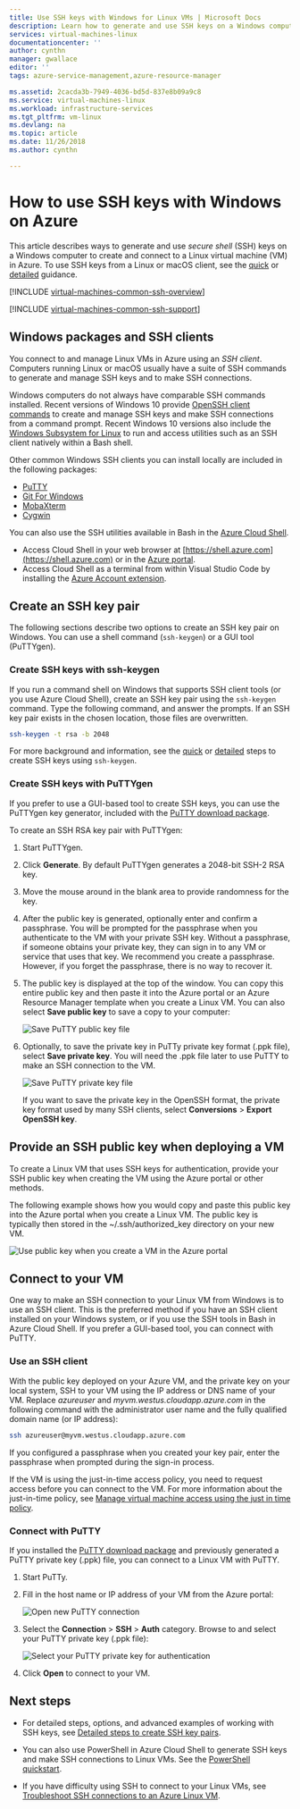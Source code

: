 ```yaml
---
title: Use SSH keys with Windows for Linux VMs | Microsoft Docs
description: Learn how to generate and use SSH keys on a Windows computer to connect to a Linux virtual machine on Azure.
services: virtual-machines-linux
documentationcenter: ''
author: cynthn
manager: gwallace
editor: ''
tags: azure-service-management,azure-resource-manager

ms.assetid: 2cacda3b-7949-4036-bd5d-837e8b09a9c8
ms.service: virtual-machines-linux
ms.workload: infrastructure-services
ms.tgt_pltfrm: vm-linux
ms.devlang: na
ms.topic: article
ms.date: 11/26/2018
ms.author: cynthn

---
```

# How to use SSH keys with Windows on Azure

This article describes ways to generate and use *secure shell* (SSH) keys on a Windows computer to create and connect to a Linux virtual machine (VM) in Azure. To use SSH keys from a Linux or macOS client, see the [quick](mac-create-ssh-keys.md) or [detailed](create-ssh-keys-detailed.md) guidance.

[!INCLUDE [virtual-machines-common-ssh-overview](../../../includes/virtual-machines-common-ssh-overview.md)]

[!INCLUDE [virtual-machines-common-ssh-support](../../../includes/virtual-machines-common-ssh-support.md)]

## Windows packages and SSH clients
You connect to and manage Linux VMs in Azure using an *SSH client*. Computers running Linux or macOS usually have a suite of SSH commands to generate and manage SSH keys and to make SSH connections. 

Windows computers do not always have comparable SSH commands installed. Recent versions of Windows 10 provide [OpenSSH client commands](https://blogs.msdn.microsoft.com/commandline/2018/03/07/windows10v1803/) to create and manage SSH keys and make SSH connections from a command prompt. Recent Windows 10 versions also include the [Windows Subsystem for Linux](https://docs.microsoft.com/windows/wsl/about) to run and access utilities such as an SSH client natively within a Bash shell. 

Other common Windows SSH clients you can install locally are included in the following packages:

* [PuTTY](https://www.chiark.greenend.org.uk/~sgtatham/putty/)
* [Git For Windows](https://git-for-windows.github.io/)
* [MobaXterm](https://mobaxterm.mobatek.net/)
* [Cygwin](https://cygwin.com/)

You can also use the SSH utilities available in Bash in the [Azure Cloud Shell](../../cloud-shell/overview.md). 

* Access Cloud Shell in your web browser at [https://shell.azure.com](https://shell.azure.com) or in the [Azure portal](https://portal.azure.com). 
* Access Cloud Shell as a terminal from within Visual Studio Code by installing the [Azure Account extension](https://marketplace.visualstudio.com/items?itemName=ms-vscode.azure-account).

## Create an SSH key pair
The following sections describe two options to create an SSH key pair on Windows. You can use a shell command (`ssh-keygen`) or a GUI tool (PuTTYgen).

### Create SSH keys with ssh-keygen

If you run a command shell on Windows that supports SSH client tools (or you use Azure Cloud Shell), create an SSH key pair using the `ssh-keygen` command. Type the following command, and answer the prompts. If an SSH key pair exists in the chosen location, those files are overwritten. 

```bash
ssh-keygen -t rsa -b 2048
```

For more background and information, see the [quick](mac-create-ssh-keys.md) or [detailed](create-ssh-keys-detailed.md) steps to create SSH keys using `ssh-keygen`.

### Create SSH keys with PuTTYgen

If you prefer to use a GUI-based tool to create SSH keys, you can use the PuTTYgen key generator, included with the [PuTTY download package](https://www.chiark.greenend.org.uk/~sgtatham/putty/download.html). 

To create an SSH RSA key pair with PuTTYgen:

1. Start PuTTYgen.

2. Click **Generate**. By default PuTTYgen generates a 2048-bit SSH-2 RSA key.

4. Move the mouse around in the blank area to provide randomness for the key.

5. After the public key is generated, optionally enter and confirm a passphrase. You will be prompted for the passphrase when you authenticate to the VM with your private SSH key. Without a passphrase, if someone obtains your private key, they can sign in to any VM or service that uses that key. We recommend you create a passphrase. However, if you forget the passphrase, there is no way to recover it.

6. The public key is displayed at the top of the window. You can copy this entire public key and then paste it into the Azure portal or an Azure Resource Manager template when you create a Linux VM. You can also select **Save public key** to save a copy to your computer:

    ![Save PuTTY public key file](./media/ssh-from-windows/save-public-key.png)

7. Optionally, to save the private key in PuTTy private key format (.ppk file), select **Save private key**. You will need the .ppk file later to use PuTTY to make an SSH connection to the VM.

    ![Save PuTTY private key file](./media/ssh-from-windows/save-ppk-file.png)

    If you want to save the private key in the OpenSSH format, the private key format used by many SSH clients, select **Conversions** > **Export OpenSSH key**.

## Provide an SSH public key when deploying a VM

To create a Linux VM that uses SSH keys for authentication, provide your SSH public key when creating the VM using the Azure portal or other methods.

The following example shows how you would copy and paste this public key into the Azure portal when you create a Linux VM. The public key is typically then stored in the ~/.ssh/authorized_key directory on your new VM.

   ![Use public key when you create a VM in the Azure portal](./media/ssh-from-windows/use-public-key-azure-portal.png)


## Connect to your VM

One way to make an SSH connection to your Linux VM from Windows is to use an SSH client. This is the preferred method if you have an SSH client installed on your Windows system, or if you use the SSH tools in Bash in Azure Cloud Shell. If you prefer a GUI-based tool, you can connect with PuTTY.  

### Use an SSH client
With the public key deployed on your Azure VM, and the private key on your local system, SSH to your VM using the IP address or DNS name of your VM. Replace *azureuser* and *myvm.westus.cloudapp.azure.com* in the following command with the administrator user name and the fully qualified domain name (or IP address):

```bash
ssh azureuser@myvm.westus.cloudapp.azure.com
```

If you configured a passphrase when you created your key pair, enter the passphrase when prompted during the sign-in process.

If the VM is using the just-in-time access policy, you need to request access before you can connect to the VM. For more information about the just-in-time policy, see [Manage virtual machine access using the just in time policy](../../security-center/security-center-just-in-time.md).

### Connect with PuTTY

If you installed the [PuTTY download package](https://www.chiark.greenend.org.uk/~sgtatham/putty/download.html) and previously generated a PuTTY private key (.ppk) file, you can connect to a Linux VM with PuTTY.

1. Start PuTTy.

2. Fill in the host name or IP address of your VM from the Azure portal:

    ![Open new PuTTY connection](./media/ssh-from-windows/putty-new-connection.png)

3. Select the **Connection** > **SSH** > **Auth** category. Browse to and select your PuTTY private key (.ppk file):

    ![Select your PuTTY private key for authentication](./media/ssh-from-windows/putty-auth-dialog.png)

4. Click **Open** to connect to your VM.

## Next steps

* For detailed steps, options, and advanced examples of working with SSH keys, see [Detailed steps to create SSH key pairs](create-ssh-keys-detailed.md).

* You can also use PowerShell in Azure Cloud Shell to generate SSH keys and make SSH connections to Linux VMs. See the [PowerShell quickstart](../../cloud-shell/quickstart-powershell.md#ssh).

* If you have difficulty using SSH to connect to your Linux VMs, see [Troubleshoot SSH connections to an Azure Linux VM](troubleshoot-ssh-connection.md?toc=%2fazure%2fvirtual-machines%2flinux%2ftoc.json).
